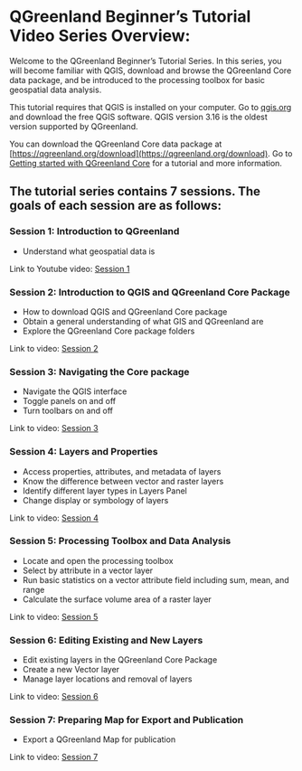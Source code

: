 # QGreenland Beginner’s Tutorial Video Series Overview:

Welcome to the QGreenland Beginner’s Tutorial Series. In this series, you will become familiar with QGIS, download and browse the QGreenland Core data package, and be introduced to the processing toolbox for basic geospatial data analysis.

This tutorial requires that QGIS is installed on your computer. Go to [qgis.org](https://www.qgis.org/) and download the free QGIS software. QGIS version 3.16 is the oldest version supported by QGreenland.

You can download the QGreenland Core data package at [https://qgreenland.org/download](https://qgreenland.org/download). Go to [Getting started with QGreenland Core](https://qgreenland.readthedocs.io/en/latest/tutorials/get-started.html) for a tutorial and more information.

## The tutorial series contains 7 sessions. The goals of each session are as follows:

### Session 1: Introduction to QGreenland
- Understand what geospatial data is

Link to Youtube video: [Session 1](https://www.youtube.com/watch?v=gD0vkP5JUmA&list=PLSRiyMridUCwyu-vqpAFtm8bVERgTvs7q&index=1)

### Session 2: Introduction to QGIS and QGreenland Core Package

- How to download QGIS and QGreenland Core package
- Obtain a general understanding of what GIS and QGreenland are
- Explore the QGreenland Core package folders

Link to video: [Session 2](https://www.youtube.com/watch?v=u8exrxhwme4&list=PLSRiyMridUCwyu-vqpAFtm8bVERgTvs7q&index=2)

### Session 3: Navigating the Core package

- Navigate the QGIS interface
- Toggle panels on and off
- Turn toolbars on and off

Link to video: [Session 3](https://www.youtube.com/watch?v=WhboP5u5HqE&list=PLSRiyMridUCwyu-vqpAFtm8bVERgTvs7q&index=3)

### Session 4: Layers and Properties

- Access properties, attributes, and metadata of layers
- Know the difference between vector and raster layers
- Identify different layer types in Layers Panel
- Change display or symbology of layers

Link to video: [Session 4](https://www.youtube.com/watch?v=hAMw-_dFWng&list=PLSRiyMridUCwyu-vqpAFtm8bVERgTvs7q&index=4)

### Session 5: Processing Toolbox and Data Analysis

- Locate and open the processing toolbox
- Select by attribute in a vector layer
- Run basic statistics on a vector attribute field including sum, mean, and range
- Calculate the surface volume area of a raster layer

Link to video: [Session 5](https://www.youtube.com/watch?v=znKeiV3-Amo&list=PLSRiyMridUCwyu-vqpAFtm8bVERgTvs7q&index=5)

### Session 6: Editing Existing and New Layers

- Edit existing layers in the QGreenland Core Package
- Create a new Vector layer
- Manage layer locations and removal of layers

Link to video: [Session 6](https://www.youtube.com/watch?v=98nF6YJAnns&list=PLSRiyMridUCwyu-vqpAFtm8bVERgTvs7q&index=6)

### Session 7: Preparing Map for Export and Publication

- Export a QGreenland Map for publication

Link to video: [Session 7](https://www.youtube.com/watch?v=6YG_Jc7HcOo&list=PLSRiyMridUCwyu-vqpAFtm8bVERgTvs7q&index=7)
